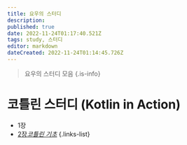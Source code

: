 ```yaml
---
title: 요우의 스터디
description: 
published: true
date: 2022-11-24T01:17:40.521Z
tags: study, 스터디
editor: markdown
dateCreated: 2022-11-24T01:14:45.726Z
---
```



> 요우의 스터디 모음
{.is-info}


#  코틀린 스터디 (Kotlin in Action)

- 1장
- [2장*코틀린 기초*](/study/kotlin-in-action/part-2)
{.links-list}